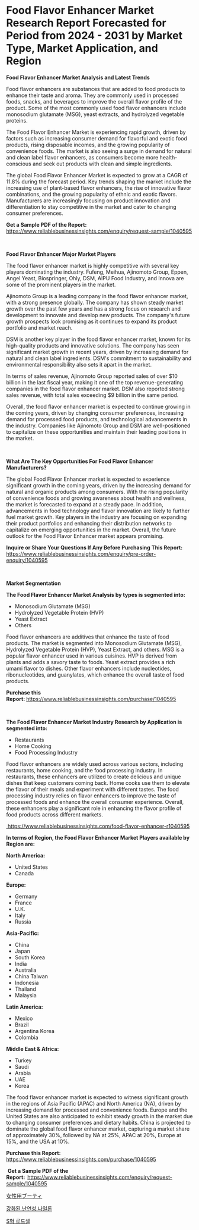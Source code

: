 <p><h1>Food Flavor Enhancer Market Research Report Forecasted for Period from 2024 -  2031 by Market Type, Market Application, and Region</h1></p><p><strong>Food Flavor Enhancer Market Analysis and Latest Trends</strong></p>
<p><p>Food flavor enhancers are substances that are added to food products to enhance their taste and aroma. They are commonly used in processed foods, snacks, and beverages to improve the overall flavor profile of the product. Some of the most commonly used food flavor enhancers include monosodium glutamate (MSG), yeast extracts, and hydrolyzed vegetable proteins.</p><p>The Food Flavor Enhancer Market is experiencing rapid growth, driven by factors such as increasing consumer demand for flavorful and exotic food products, rising disposable incomes, and the growing popularity of convenience foods. The market is also seeing a surge in demand for natural and clean label flavor enhancers, as consumers become more health-conscious and seek out products with clean and simple ingredients.</p><p>The global Food Flavor Enhancer Market is expected to grow at a CAGR of 11.8% during the forecast period. Key trends shaping the market include the increasing use of plant-based flavor enhancers, the rise of innovative flavor combinations, and the growing popularity of ethnic and exotic flavors. Manufacturers are increasingly focusing on product innovation and differentiation to stay competitive in the market and cater to changing consumer preferences.</p></p>
<p><strong>Get a Sample PDF of the Report:&nbsp;</strong> <a href="https://www.reliablebusinessinsights.com/enquiry/request-sample/1040595">https://www.reliablebusinessinsights.com/enquiry/request-sample/1040595</a></p>
<p>&nbsp;</p>
<p><strong>Food Flavor Enhancer Major Market Players</strong></p>
<p><p>The food flavor enhancer market is highly competitive with several key players dominating the industry. Fufeng, Meihua, Ajinomoto Group, Eppen, Angel Yeast, Biospringer, Ohly, DSM, AIPU Food Industry, and Innova are some of the prominent players in the market.</p><p>Ajinomoto Group is a leading company in the food flavor enhancer market, with a strong presence globally. The company has shown steady market growth over the past few years and has a strong focus on research and development to innovate and develop new products. The company's future growth prospects look promising as it continues to expand its product portfolio and market reach.</p><p>DSM is another key player in the food flavor enhancer market, known for its high-quality products and innovative solutions. The company has seen significant market growth in recent years, driven by increasing demand for natural and clean label ingredients. DSM's commitment to sustainability and environmental responsibility also sets it apart in the market.</p><p>In terms of sales revenue, Ajinomoto Group reported sales of over $10 billion in the last fiscal year, making it one of the top revenue-generating companies in the food flavor enhancer market. DSM also reported strong sales revenue, with total sales exceeding $9 billion in the same period.</p><p>Overall, the food flavor enhancer market is expected to continue growing in the coming years, driven by changing consumer preferences, increasing demand for processed food products, and technological advancements in the industry. Companies like Ajinomoto Group and DSM are well-positioned to capitalize on these opportunities and maintain their leading positions in the market.</p></p>
<p>&nbsp;</p>
<p><strong>What Are The Key Opportunities For Food Flavor Enhancer Manufacturers?</strong></p>
<p><p>The global Food Flavor Enhancer market is expected to experience significant growth in the coming years, driven by the increasing demand for natural and organic products among consumers. With the rising popularity of convenience foods and growing awareness about health and wellness, the market is forecasted to expand at a steady pace. In addition, advancements in food technology and flavor innovation are likely to further fuel market growth. Key players in the industry are focusing on expanding their product portfolios and enhancing their distribution networks to capitalize on emerging opportunities in the market. Overall, the future outlook for the Food Flavor Enhancer market appears promising.</p></p>
<p><strong>Inquire or Share Your Questions If Any Before Purchasing This Report:</strong> <a href="https://www.reliablebusinessinsights.com/enquiry/pre-order-enquiry/1040595">https://www.reliablebusinessinsights.com/enquiry/pre-order-enquiry/1040595</a></p>
<p>&nbsp;</p>
<p><strong>Market Segmentation</strong></p>
<p><strong>The Food Flavor Enhancer Market Analysis by types is segmented into:</strong></p>
<p><ul><li>Monosodium Glutamate (MSG)</li><li>Hydrolyzed Vegetable Protein (HVP)</li><li>Yeast Extract</li><li>Others</li></ul></p>
<p><p>Food flavor enhancers are additives that enhance the taste of food products. The market is segmented into Monosodium Glutamate (MSG), Hydrolyzed Vegetable Protein (HVP), Yeast Extract, and others. MSG is a popular flavor enhancer used in various cuisines. HVP is derived from plants and adds a savory taste to foods. Yeast extract provides a rich umami flavor to dishes. Other flavor enhancers include nucleotides, ribonucleotides, and guanylates, which enhance the overall taste of food products.</p></p>
<p><strong>Purchase this Report:&nbsp;</strong><a href="https://www.reliablebusinessinsights.com/purchase/1040595">https://www.reliablebusinessinsights.com/purchase/1040595</a></p>
<p>&nbsp;</p>
<p><strong>The Food Flavor Enhancer Market Industry Research by Application is segmented into:</strong></p>
<p><ul><li>Restaurants</li><li>Home Cooking</li><li>Food Processing Industry</li></ul></p>
<p><p>Food flavor enhancers are widely used across various sectors, including restaurants, home cooking, and the food processing industry. In restaurants, these enhancers are utilized to create delicious and unique dishes that keep customers coming back. Home cooks use them to elevate the flavor of their meals and experiment with different tastes. The food processing industry relies on flavor enhancers to improve the taste of processed foods and enhance the overall consumer experience. Overall, these enhancers play a significant role in enhancing the flavor profile of food products across different markets.</p></p>
<p><a href="https://www.reliablebusinessinsights.com/food-flavor-enhancer-r1040595">&nbsp;https://www.reliablebusinessinsights.com/food-flavor-enhancer-r1040595</a></p>
<p><strong>In terms of Region, the Food Flavor Enhancer Market Players available by Region are:</strong></p>
<p>
    <p> <strong> North America: </strong>
        <ul>
            <li>United States</li>
            <li>Canada</li>
        </ul>
        </p> 
    <p> <strong> Europe: </strong>
        <ul>
            <li>Germany</li>
            <li>France</li>
            <li>U.K.</li>
            <li>Italy</li>
            <li>Russia</li>
        </ul>
        </p> 
    <p> <strong> Asia-Pacific: </strong>
        <ul>
            <li>China</li>
            <li>Japan</li>
            <li>South Korea</li>
            <li>India</li>
            <li>Australia</li>
            <li>China Taiwan</li>
            <li>Indonesia</li>
            <li>Thailand</li>
            <li>Malaysia</li>
        </ul>
        </p> 
    <p> <strong> Latin America: </strong>
        <ul>
            <li>Mexico</li>
            <li>Brazil</li>
            <li>Argentina Korea</li>
            <li>Colombia</li>
        </ul>
        </p> 
    <p> <strong> Middle East & Africa: </strong>
        <ul>
            <li>Turkey</li>
            <li>Saudi</li>
            <li>Arabia</li>
            <li>UAE</li>
            <li>Korea</li>
        </ul>
    </p>
    </p>
<p><p>The food flavor enhancer market is expected to witness significant growth in the regions of Asia Pacific (APAC) and North America (NA), driven by increasing demand for processed and convenience foods. Europe and the United States are also anticipated to exhibit steady growth in the market due to changing consumer preferences and dietary habits. China is projected to dominate the global food flavor enhancer market, capturing a market share of approximately 30%, followed by NA at 25%, APAC at 20%, Europe at 15%, and the USA at 10%.</p></p>
<p><strong>Purchase this Report: </strong><a href="https://www.reliablebusinessinsights.com/purchase/1040595">https://www.reliablebusinessinsights.com/purchase/1040595</a></p>
<p>&nbsp;<strong>Get a Sample PDF of the Report:&nbsp;&nbsp;</strong><a href="https://www.reliablebusinessinsights.com/enquiry/request-sample/1040595">https://www.reliablebusinessinsights.com/enquiry/request-sample/1040595</a></p>
<p><strong></strong></p>
<p><p><a href="https://medium.com/@oliveyew35/%E5%A5%B3%E6%80%A7%E3%81%AE%E3%83%96%E3%83%BC%E3%83%86%E3%82%A3%E3%83%BC%E5%B8%82%E5%A0%B4%E5%B1%95%E6%9C%9B-%E5%AE%8C%E5%85%A8%E3%81%AA%E7%94%A3%E6%A5%AD%E5%88%86%E6%9E%90-2024%E5%B9%B4%E3%81%8B%E3%82%892031%E5%B9%B4%E3%81%BE%E3%81%A7-300b315908f7">女性用ブーティ</a></p><p><a href="https://github.com/Jackieshlerin98056/Market-Research-Report-List-1/blob/main/7772097159968.md">강화된 난연성 나일론</a></p><p><a href="https://medium.com/@jordanilliamson678678_12326/2024%EB%85%84%EB%B6%80%ED%84%B0-2031%EB%85%84%EA%B9%8C%EC%A7%80-s-%ED%83%80%EC%9E%85-%EB%A1%9C%EB%93%9C-%EC%85%80-%EC%8B%9C%EC%9E%A5-%EC%A0%90%EC%9C%A0%EC%9C%A8-%EB%B0%8F-%EA%B2%BD%EC%9F%81-%ED%99%98%EA%B2%BD%EC%97%90-%EB%8C%80%ED%95%9C-%ED%86%B5%EC%B0%B0%EB%A0%A5-84d6e0b3e710">S형 로드셀</a></p></p>
